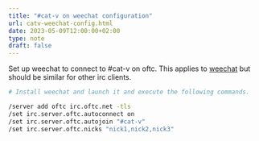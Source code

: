 ```yaml
---
title: "#cat-v on weechat configuration"
url: catv-weechat-config.html
date: 2023-05-09T12:00:00+02:00
type: note
draft: false
---
```


Set up weechat to connect to #cat-v on oftc. This applies to
[weechat](https://weechat.org/) but should be similar for other irc clients.

```sh
# Install weechat and launch it and execute the following commands.

/server add oftc irc.oftc.net -tls
/set irc.server.oftc.autoconnect on
/set irc.server.oftc.autojoin "#cat-v"
/set irc.server.oftc.nicks "nick1,nick2,nick3"
```

